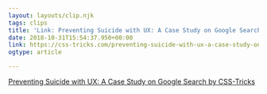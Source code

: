 ```yaml
---
layout: layouts/clip.njk
tags: clips
title: 'Link: Preventing Suicide with UX: A Case Study on Google Search by CSS-Tricks'
date: 2018-10-31T15:54:37.950+00:00
link: https://css-tricks.com/preventing-suicide-with-ux-a-case-study-on-google-search/
ogtype: article

---
```

[Preventing Suicide with UX: A Case Study on Google Search by CSS-Tricks ](https://css-tricks.com/preventing-suicide-with-ux-a-case-study-on-google-search/ )